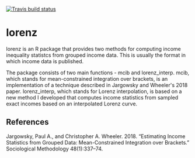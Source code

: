 <!-- badges: start -->
[![Travis build status](https://travis-ci.com/github/datadiarist/lorenz.svg?branch=master)](https://travis-ci.com/github/datadiarist/lorenz)
<!-- badges: end -->

# lorenz 

lorenz is an R package that provides two methods for computing income inequality statistcs from grouped income data.  This is usually the format in which income data is published.

The package consists of two main functions - mcib and lorenz_interp.  mcib, which stands for mean-constrained integration over brackets, is an implementation of a technique described in Jargowsky and Wheeler's 2018 paper.  lorenz_interp, which stands for Lorenz interpolation, is based on a new method I developed that computes income statistics from sampled exact incomes based on an interpolated Lorenz curve.  


## References 

Jargowsky, Paul A., and Christopher A. Wheeler. 2018. “Estimating Income Statistics from Grouped Data: Mean-Constrained Integration over Brackets.” Sociological Methodology 48(1):337–74.



